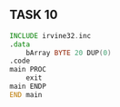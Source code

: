 ## TASK 10
```asm
INCLUDE irvine32.inc
.data
	bArray BYTE 20 DUP(0)
.code
main PROC
	exit
main ENDP
END main
```
